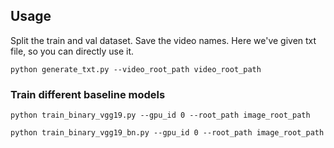 ## Usage

Split the train and val dataset. Save the video names. Here we've given txt file, so you can directly use it.

```
python generate_txt.py --video_root_path video_root_path
```



### Train different baseline models

```
python train_binary_vgg19.py --gpu_id 0 --root_path image_root_path
```

```
python train_binary_vgg19_bn.py --gpu_id 0 --root_path image_root_path
```





